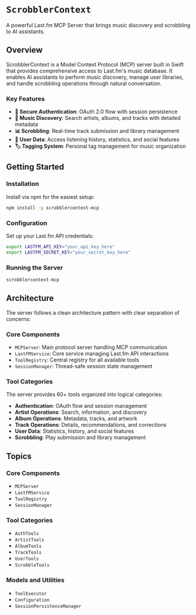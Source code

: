 # ``ScrobblerContext``

A powerful Last.fm MCP Server that brings music discovery and scrobbling to AI assistants.

## Overview

ScrobblerContext is a Model Context Protocol (MCP) server built in Swift that provides comprehensive access to Last.fm's music database. It enables AI assistants to perform music discovery, manage user libraries, and handle scrobbling operations through natural conversation.

### Key Features

- **🔐 Secure Authentication**: OAuth 2.0 flow with session persistence
- **🎵 Music Discovery**: Search artists, albums, and tracks with detailed metadata
- **📊 Scrobbling**: Real-time track submission and library management
- **👤 User Data**: Access listening history, statistics, and social features
- **🏷️ Tagging System**: Personal tag management for music organization

## Getting Started

### Installation

Install via npm for the easiest setup:

```bash
npm install -g scrobblercontext-mcp
```

### Configuration

Set up your Last.fm API credentials:

```bash
export LASTFM_API_KEY="your_api_key_here"
export LASTFM_SECRET_KEY="your_secret_key_here"
```

### Running the Server

```bash
scrobblercontext-mcp
```

## Architecture

The server follows a clean architecture pattern with clear separation of concerns:

### Core Components

- ``MCPServer``: Main protocol server handling MCP communication
- ``LastFMService``: Core service managing Last.fm API interactions
- ``ToolRegistry``: Central registry for all available tools
- ``SessionManager``: Thread-safe session state management

### Tool Categories

The server provides 60+ tools organized into logical categories:

- **Authentication**: OAuth flow and session management
- **Artist Operations**: Search, information, and discovery
- **Album Operations**: Metadata, tracks, and artwork
- **Track Operations**: Details, recommendations, and corrections
- **User Data**: Statistics, history, and social features
- **Scrobbling**: Play submission and library management

## Topics

### Core Components

- ``MCPServer``
- ``LastFMService``
- ``ToolRegistry``
- ``SessionManager``

### Tool Categories

- ``AuthTools``
- ``ArtistTools``
- ``AlbumTools``
- ``TrackTools``
- ``UserTools``
- ``ScrobbleTools``

### Models and Utilities

- ``ToolExecutor``
- ``Configuration``
- ``SessionPersistenceManager``